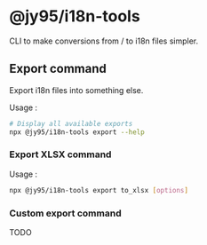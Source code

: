 # @jy95/i18n-tools

CLI to make conversions from / to i18n files simpler.

## Export command

Export i18n files into something else.

Usage :
```bash
# Display all available exports
npx @jy95/i18n-tools export --help
```

### Export XLSX command

Usage :
```bash
npx @jy95/i18n-tools export to_xlsx [options]
```

### Custom export command

TODO